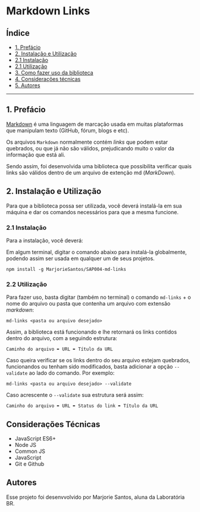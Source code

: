 # Markdown Links

## Índice

* [1. Prefácio](#1-prefácio)
* [2. Instalação e Utilização](#2-instalação-e-utilização)
* [2.1 Instalação](#2-instalação)
* [2.1 Utilização](#2-utilização)
* [3. Como fazer uso da biblioteca](#3-como-fazer-uso-da-biblioteca)
* [4. Considerações técnicas](#4-considerações-técnicas)
* [5. Autores](#5-autores)

***

## 1. Prefácio

[Markdown](https://pt.wikipedia.org/wiki/Markdown) é uma linguagem de marcação usada em muitas plataformas que
manipulam texto (GitHub, fórum, blogs e etc).

Os arquivos `Markdown` normalmente contém _links_ que podem estar
quebrados, ou que já não são válidos, prejudicando muito o valor da
informação que está ali.

Sendo assim, foi desenvolvida uma biblioteca que possibilita verificar quais links são válidos dentro de um arquivo de extenção md (*MarkDown*).

## 2. Instalação e Utilização

Para que a biblioteca possa ser utilizada, você deverá instalá-la em sua máquina e dar os comandos necessários para que a mesma funcione.

### 2.1 Instalação
Para a instalação, você deverá:

Em algum terminal, digitar o comando abaixo para instalá-la globalmente, podendo assim ser usada em qualquer um de seus projetos.

` npm install -g MarjorieSantos/SAP004-md-links `

### 2.2 Utilização

Para fazer uso, basta digitar (também no terminal) o comando `md-links` + o nome do arquivo ou pasta que contenha um arquivo com extensão *markdown*:

`md-links <pasta ou arquivo desejado>`

Assim, a biblioteca está funcionando e lhe retornará os links contidos dentro do arquivo, com a seguindo estrutura:

`Caminho do arquivo ➨ URL ➨ Título da URL`

Caso queira verificar se os links dentro do seu arquivo estejam quebrados, funcionandos ou tenham sido modificados, basta adicionar a opção `--validate` ao lado do comando. Por exemplo:

`md-links <pasta ou arquivo desejado> --validate`

Caso acrescente o `--validate` sua estrutura será assim:

`Caminho do arquivo ➨ URL ➨ Status do link ➨ Título da URL`

## Considerações Técnicas
* JavaScript ES6+
* Node JS
* Common JS
* JavaScript
* Git e Github

## Autores

Esse projeto foi desenvvolvido por Marjorie Santos, aluna da Laboratória BR.
